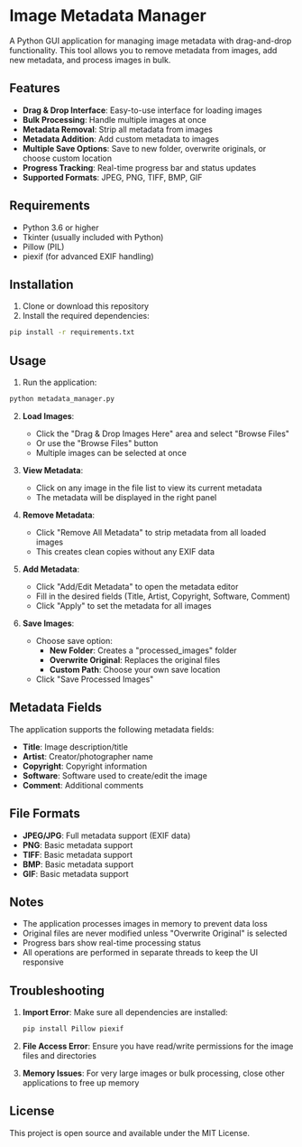 # Image Metadata Manager

A Python GUI application for managing image metadata with drag-and-drop functionality. This tool allows you to remove metadata from images, add new metadata, and process images in bulk.

## Features

- **Drag & Drop Interface**: Easy-to-use interface for loading images
- **Bulk Processing**: Handle multiple images at once
- **Metadata Removal**: Strip all metadata from images
- **Metadata Addition**: Add custom metadata to images
- **Multiple Save Options**: Save to new folder, overwrite originals, or choose custom location
- **Progress Tracking**: Real-time progress bar and status updates
- **Supported Formats**: JPEG, PNG, TIFF, BMP, GIF

## Requirements

- Python 3.6 or higher
- Tkinter (usually included with Python)
- Pillow (PIL)
- piexif (for advanced EXIF handling)

## Installation

1. Clone or download this repository
2. Install the required dependencies:

```bash
pip install -r requirements.txt
```

## Usage

1. Run the application:

```bash
python metadata_manager.py
```

2. **Load Images**:
   - Click the "Drag & Drop Images Here" area and select "Browse Files"
   - Or use the "Browse Files" button
   - Multiple images can be selected at once

3. **View Metadata**:
   - Click on any image in the file list to view its current metadata
   - The metadata will be displayed in the right panel

4. **Remove Metadata**:
   - Click "Remove All Metadata" to strip metadata from all loaded images
   - This creates clean copies without any EXIF data

5. **Add Metadata**:
   - Click "Add/Edit Metadata" to open the metadata editor
   - Fill in the desired fields (Title, Artist, Copyright, Software, Comment)
   - Click "Apply" to set the metadata for all images

6. **Save Images**:
   - Choose save option:
     - **New Folder**: Creates a "processed_images" folder
     - **Overwrite Original**: Replaces the original files
     - **Custom Path**: Choose your own save location
   - Click "Save Processed Images"

## Metadata Fields

The application supports the following metadata fields:

- **Title**: Image description/title
- **Artist**: Creator/photographer name
- **Copyright**: Copyright information
- **Software**: Software used to create/edit the image
- **Comment**: Additional comments

## File Formats

- **JPEG/JPG**: Full metadata support (EXIF data)
- **PNG**: Basic metadata support
- **TIFF**: Basic metadata support
- **BMP**: Basic metadata support
- **GIF**: Basic metadata support

## Notes

- The application processes images in memory to prevent data loss
- Original files are never modified unless "Overwrite Original" is selected
- Progress bars show real-time processing status
- All operations are performed in separate threads to keep the UI responsive

## Troubleshooting

1. **Import Error**: Make sure all dependencies are installed:
   ```bash
   pip install Pillow piexif
   ```

2. **File Access Error**: Ensure you have read/write permissions for the image files and directories

3. **Memory Issues**: For very large images or bulk processing, close other applications to free up memory

## License

This project is open source and available under the MIT License.
